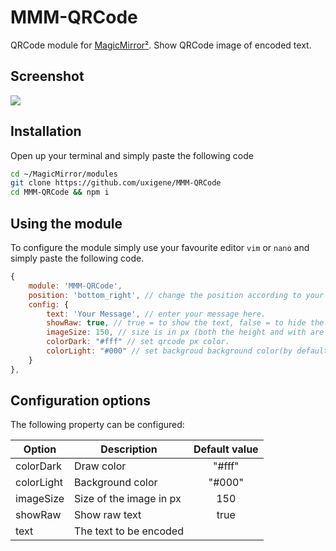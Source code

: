 # MMM-QRCode
QRCode module for [MagicMirror²](https://magicmirror.builders/). Show QRCode image of encoded text.

## Screenshot
![](.github/example.png)

## Installation
Open up your terminal and simply paste the following code
```sh
cd ~/MagicMirror/modules
git clone https://github.com/uxigene/MMM-QRCode
cd MMM-QRCode && npm i
```
## Using the module

To configure the module simply use your favourite editor `vim` or `nano` and simply paste the following code.
```javascript
{
	module: 'MMM-QRCode',
	position: 'bottom_right', // change the position according to your need best position is either bottom right or left.
	config: {
		text: 'Your Message', // enter your message here.
		showRaw: true, // true = to show the text, false = to hide the text.
		imageSize: 150, // size is in px (both the height and with are equal).
		colorDark: "#fff" // set qrcode px color.
		colorLight: "#000" // set backgroud background color(by default color is BLACK).
	}
},
```

## Configuration options

The following property can be configured:

| Option     | Description             | Default value |
| -----------|-------------------------|:-------------:|
| colorDark  | Draw color              | "#fff"        |
| colorLight | Background color        | "#000"        |
| imageSize  | Size of the image in px | 150           |
| showRaw    | Show raw text           | true          |
| text       | The text to be encoded  |               |
